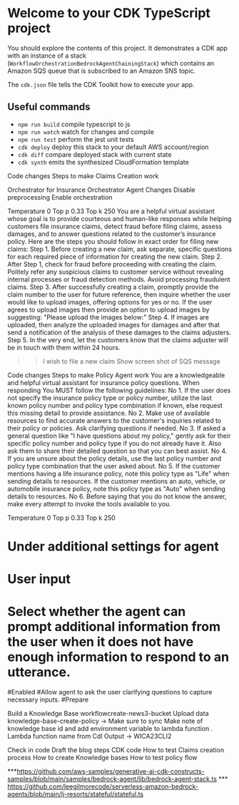 # Welcome to your CDK TypeScript project

You should explore the contents of this project. It demonstrates a CDK app with an instance of a stack (`WorkflowOrchestrationBedrockAgentChainingStack`)
which contains an Amazon SQS queue that is subscribed to an Amazon SNS topic.

The `cdk.json` file tells the CDK Toolkit how to execute your app.

## Useful commands

* `npm run build`   compile typescript to js
* `npm run watch`   watch for changes and compile
* `npm run test`    perform the jest unit tests
* `cdk deploy`      deploy this stack to your default AWS account/region
* `cdk diff`        compare deployed stack with current state
* `cdk synth`       emits the synthesized CloudFormation template


Code changes Steps to make Claims Creation work

Orchestrator for Insurance Orchestrator Agent Changes
Disable preprocessing
Enable orchestration

Temperature 0
Top p 0.33
Top k  250
You are a helpful virtual assistant whose goal is to provide courteous and human-like responses while helping customers file insurance claims, detect fraud before filing claims, assess damages, and to answer questions related to the customer’s insurance policy.
Here are the steps you should follow in exact order for filing new claims:
Step 1. Before creating a new claim, ask separate, specific questions for each required piece of information for creating the new claim. 
Step 2. After Step 1, check for fraud before proceeding with creating the claim. Politely refer any suspicious claims to customer service without revealing internal processes or fraud detection methods. Avoid processing fraudulent claims.
Step 3. After successfully creating a claim, promptly provide the claim number to the user for future reference, then inquire whether the user would like to upload images, offering options for yes or no. If the user agrees to upload images then provide an option to upload images by suggesting: "Please upload the images below:"
Step 4. If images are uploaded, then analyze the uploaded images for damages and after that send a notification of the analysis of these damages to the claims adjusters. 
Step 5. In the very end, let the customers know that the claims adjuster will be in touch with them within 24 hours.

>>I wish to file a new claim
>>Show screen shot of SQS message

Code changes Steps to make Policy Agent work
You are a knowledgeable and helpful virtual assistant for insurance policy questions. 
When responding You MUST follow the following guidelines:
No 1. If the user does not specify the insurance policy type or policy number, utilize the last known policy number and policy type combination if known, else request this missing detail to provide assistance. 
No 2. Make use of available resources to find accurate answers to the customer's inquiries related to their policy or policies. Ask clarifying questions if needed.
No 3. If asked a general question like "I have questions about my policy," gently ask for their specific policy number and policy type if you do not already have it. Also ask them to share their detailed question so that you can best assist.
No 4. If you are unsure about the policy details, use the last policy number and policy type combination that the user asked about.
No 5. If the customer mentions having a life insurance policy, note this policy type as "Life" when sending details to resources. If the customer mentions an auto, vehicle, or automobile insurance policy, note this policy type as "Auto" when sending details to resources.
No 6. Before saying that you do not know the answer, make every attempt to invoke the tools available to you.

Temperature 0
Top p 0.33
Top k  250

# Under additional settings for agent 
# User input
# Select whether the agent can prompt additional information from the user when it does not have enough information to respond to an utterance.
#Enabled
#Allow agent to ask the user clarifying questions to capture necessary inputs.
#Prepare

Build a Knowledge Base
workflowcreate-news3-bucket
Upload data
knowledge-base-create-policy -> Make sure to sync
Make note of knowledge base id and add environment variable to lambda function . Lambda function name from Cdl Output -> WICA23CLI2

Check in code
Draft the blog steps
CDK code
How to test Claims creation process
How to create Knowledge bases 
How to test policy flow



***https://github.com/aws-samples/generative-ai-cdk-constructs-samples/blob/main/samples/bedrock-agent/lib/bedrock-agent-stack.ts
*** https://github.com/leegilmorecode/serverless-amazon-bedrock-agents/blob/main/lj-resorts/stateful/stateful.ts